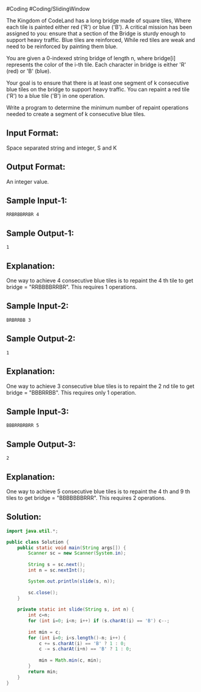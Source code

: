 #Coding  #Coding/SlidingWindow  

The Kingdom of CodeLand has a long bridge made of square tiles, 
Where each tile is painted either red ('R') or blue ('B'). 
A critical mission has been assigned to you: ensure that a section of the 
Bridge is sturdy enough to support heavy traffic. Blue tiles are reinforced,
While red tiles are weak and need to be reinforced by painting them blue.

You are given a 0-indexed string bridge of length n, where bridge[i] represents the color of the i-th tile. Each character in bridge is either 'R' (red) or 'B' (blue).

Your goal is to ensure that there is at least one segment of k consecutive blue tiles on the bridge to support heavy traffic. You can repaint a red tile ('R') to a blue tile ('B') in one operation.

Write a program to determine the minimum number of repaint operations needed to create a segment of k consecutive blue tiles.

Input Format:
---------------
Space separated string and integer, S and K

Output Format:
-----------------
An integer value.


Sample Input-1:
------------------
```
RRBRBBRRBR 4
```

Sample Output-1:
--------------------
```
1
```

Explanation:
-------------
One way to achieve 4 consecutive blue tiles is to repaint the 4 th tile to get bridge = "RRBBBBRRBR".
This requires 1 operations.

Sample Input-2:
------------------
```
BRBRRBB 3
```

Sample Output-2:
--------------------
```
1
```

Explanation:
--------------
One way to achieve 3 consecutive blue tiles is to repaint the 2 nd tile to get bridge = "BBBRRBB".
This requires only 1 operation.

Sample Input-3:
------------------
```
BBBRRBRBRR 5
```

Sample Output-3:
--------------------
```
2
```

Explanation:
--------------
One way to achieve 5 consecutive blue tiles is to repaint the 4 th and 9 th tiles to get bridge = "BBBBBBBRRR".
This requires 2 operations.


## Solution:

```java
import java.util.*;

public class Solution {
    public static void main(String args[]) {
        Scanner sc = new Scanner(System.in);
        
        String s = sc.next();
        int n = sc.nextInt();

        System.out.println(slide(s, n));
        
        sc.close();
    }
    
    private static int slide(String s, int n) {
        int c=n;
        for (int i=0; i<n; i++) if (s.charAt(i) == 'B') c--;
        
        int min = c;
        for (int i=0; i<s.length()-n; i++) {
            c += s.charAt(i) == 'B' ? 1 : 0;
            c -= s.charAt(i+n) == 'B' ? 1 : 0;
            
            min = Math.min(c, min);
        }
        return min;
    }
}
```
